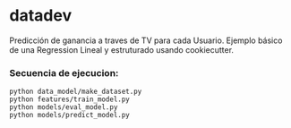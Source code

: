 # datadev
Predicción de ganancia a traves de TV para cada Usuario.
Ejemplo básico de una Regression Lineal y estruturado usando cookiecutter.

### Secuencia de ejecucion:
```
python data_model/make_dataset.py
python features/train_model.py
python models/eval_model.py
python models/predict_model.py
```
